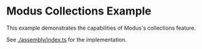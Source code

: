 # Modus Collections Example

This example demonstrates the capabilities of Modus's collections feature.

See [./assembly/index.ts](./assembly/index.ts) for the implementation.
